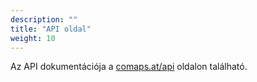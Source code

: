 ```yaml
---
description: ""
title: "API oldal"
weight: 10
---
```


Az API dokumentációja a [comaps.at/api](https://comaps.at/api) oldalon
található.
